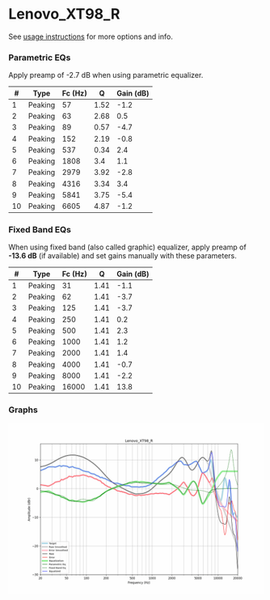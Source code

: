 # Lenovo_XT98_R
See [usage instructions](https://github.com/jaakkopasanen/AutoEq#usage) for more options and info.

### Parametric EQs
Apply preamp of -2.7 dB when using parametric equalizer.

|   # | Type    |   Fc (Hz) |    Q |   Gain (dB) |
|-----|---------|-----------|------|-------------|
|   1 | Peaking |        57 | 1.52 |        -1.2 |
|   2 | Peaking |        63 | 2.68 |         0.5 |
|   3 | Peaking |        89 | 0.57 |        -4.7 |
|   4 | Peaking |       152 | 2.19 |        -0.8 |
|   5 | Peaking |       537 | 0.34 |         2.4 |
|   6 | Peaking |      1808 | 3.4  |         1.1 |
|   7 | Peaking |      2979 | 3.92 |        -2.8 |
|   8 | Peaking |      4316 | 3.34 |         3.4 |
|   9 | Peaking |      5841 | 3.75 |        -5.4 |
|  10 | Peaking |      6605 | 4.87 |        -1.2 |

### Fixed Band EQs
When using fixed band (also called graphic) equalizer, apply preamp of **-13.6 dB** (if available) and set gains manually with these parameters.

|   # | Type    |   Fc (Hz) |    Q |   Gain (dB) |
|-----|---------|-----------|------|-------------|
|   1 | Peaking |        31 | 1.41 |        -1.1 |
|   2 | Peaking |        62 | 1.41 |        -3.7 |
|   3 | Peaking |       125 | 1.41 |        -3.7 |
|   4 | Peaking |       250 | 1.41 |         0.2 |
|   5 | Peaking |       500 | 1.41 |         2.3 |
|   6 | Peaking |      1000 | 1.41 |         1.2 |
|   7 | Peaking |      2000 | 1.41 |         1.4 |
|   8 | Peaking |      4000 | 1.41 |        -0.7 |
|   9 | Peaking |      8000 | 1.41 |        -2.2 |
|  10 | Peaking |     16000 | 1.41 |        13.8 |

### Graphs
![](./Lenovo_XT98_R.png)
